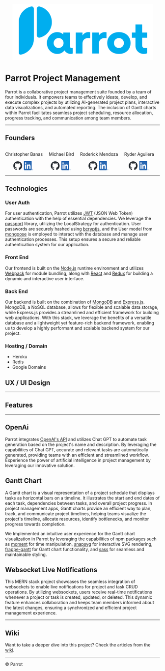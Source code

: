 <div style="display: flex; justify-content: center;">
  <a href="https://parrot.herokuapp.com/" style="text-align: center;">
    <img src="./frontend/src/assets/logo_text_version.png" alt="Parrot PM">
  </a>
</div>


# Parrot Project Management

Parrot is a collaborative project management suite founded by a team of four individuals. It empowers teams to effectively ideate, develop, and execute complex projects by utilizing AI-generated project plans, interactive data visualizations, and automated reporting. The inclusion of Gantt charts within Parrot facilitates seamless project scheduling, resource allocation, progress tracking, and communication among team members.

-----------------

## Founders
<!-- HTML STARTS HERE -->
<div style="display: flex;">
  <!-- First team member -->
  <div style="display: flex; flex-direction: column; align-items: center; margin-right: 20px;">
    <p>Christopher Banas</p>
    <div style="display: flex; justify-content: center;">
      <a href="https://github.com/chrisbanas">
        <img src="./frontend/src/assets/github.png" alt="Github logo" style="width: 30px; height: 30px; margin-right: 5px;" />
      </a>
      <a href="https://www.linkedin.com/in/christopher-banas/">
        <img src="./frontend/src/assets/linkedin.png" alt="LinkedIn logo" style="width: 30px; height: 30px; margin-right: 5px;" />
      </a>
    </div>
  </div>

  <!-- Second team member -->
  <div style="display: flex; flex-direction: column; align-items: center; margin-right: 20px;">
    <p>Michael Bird</p>
    <div style="display: flex; justify-content: center;">
      <a href="https://github.com/apporator">
        <img src="./frontend/src/assets/github.png" alt="Github logo" style="width: 30px; height: 30px; margin-right: 5px;" />
      </a>
      <a href="https://www.linkedin.com/in/mibird/">
        <img src="./frontend/src/assets/linkedin.png" alt="LinkedIn logo" style="width: 30px; height: 30px; margin-right: 5px;" />
      </a>
    </div>
  </div>

  <!-- Third team member -->
  <div style="display: flex; flex-direction: column; align-items: center; margin-right: 20px;">
    <p>Roderick Mendoza</p>
    <div style="display: flex; justify-content: center;">
      <a href="https://github.com/rodmen07">
        <img src="./frontend/src/assets/github.png" alt="Github logo" style="width: 30px; height: 30px; margin-right: 5px;" />
      </a>
      <a href="https://www.linkedin.com/in/roderick-mendoza-9133b7b5/">
        <img src="./frontend/src/assets/linkedin.png" alt="LinkedIn logo" style="width: 30px; height: 30px; margin-right: 5px;" />
      </a>
    </div>
  </div>

  <!-- Fourth team member -->
  <div style="display: flex; flex-direction: column; align-items: center;">
    <p>Ryder Aguilera</p>
    <div style="display: flex; justify-content: center;">
      <a href="https://github.com/Ryderagui">
        <img src="./frontend/src/assets/github.png" alt="Github logo" style="width: 30px; height: 30px; margin-right: 5px;" />
      </a>
      <a href="https://www.linkedin.com/in/raguilera994/">
        <img src="./frontend/src/assets/linkedin.png" alt="LinkedIn logo" style="width: 30px; height: 30px; margin-right: 5px;" />
      </a>
    </div>
  </div>

</div>
<!-- HTML ENDS HERE -->


-----------------

## Technologies

### User Auth

For user authentication, Parrot utilizes [JWT](https://jwt.io/) (JSON Web Token) authentication with the help of essential dependencies. We leverage the [passport](https://www.passportjs.org/) library, utilizing the LocalStrategy for authentication. User passwords are securely hashed using [bcryptjs](https://www.npmjs.com/package/bcryptjs), and the User model from [mongoose](https://mongoosejs.com/) is employed to interact with the database and manage user authentication processes. This setup ensures a secure and reliable authentication system for our application.

### Front End

Our frontend is built on the [Node.js](https://nodejs.org/en/about) runtime environment and utilizes [Webpack](https://webpack.js.org/) for module bundling, along with [React](https://react.dev/) and [Redux](https://redux.js.org/) for building a dynamic and interactive user interface.

### Back End
Our backend is built on the combination of [MongoDB](https://www.mongodb.com/) and [Express.js](https://expressjs.com/). MongoDB, a NoSQL database, allows for flexible and scalable data storage, while Express.js provides a streamlined and efficient framework for building web applications. With this stack, we leverage the benefits of a versatile database and a lightweight yet feature-rich backend framework, enabling us to develop a highly performant and scalable backend system for our project.

### Hosting / Domain

* Heroku
* Redis
* Google Domains

## UX / UI Design

-----------------

## Features


-----------------

## OpenAi

Parrot integrates [OpenAI's API](https://openai.com/product) and utilizes Chat GPT to automate task generation based on the project's name and description. By leveraging the capabilities of Chat GPT, accurate and relevant tasks are automatically generated, providing teams with an efficient and streamlined workflow. Experience the power of artificial intelligence in project management by leveraging our innovative solution.

## Gantt Chart

A Gantt chart is a visual representation of a project schedule that displays tasks as horizontal bars on a timeline. It illustrates the start and end dates of each task, dependencies between tasks, and overall project progress. In project management apps, Gantt charts provide an efficient way to plan, track, and communicate project timelines, helping teams visualize the project's timeline, allocate resources, identify bottlenecks, and monitor progress towards completion.

We Implemented an intuitive user experience for the Gantt chart visualization in Parrot by leveraging the capabilities of npm packages such as [moment](https://momentjs.com/) for time manipulation, [snapsvg](http://snapsvg.io/) for interactive SVG rendering, [frappe-gantt](https://frappe.io/) for Gantt chart functionality, and [sass](https://sass-lang.com/) for seamless and maintainable styling.

## Websocket Live Notifications

This MERN stack project showcases the seamless integration of websockets to enable live notifications for project and task CRUD operations. By utilizing websockets, users receive real-time notifications whenever a project or task is created, updated, or deleted. This dynamic feature enhances collaboration and keeps team members informed about the latest changes, ensuring a synchronized and efficient project management experience.

-----------------

## Wiki

Want to take a deeper dive into this project? Check the articles from the [wiki](https://github.com/Team-Parrot-Project/Parrot/wiki).


-----------------
© Parrot
